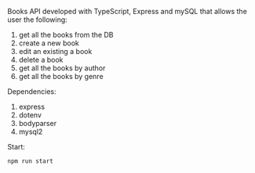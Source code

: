 Books API developed with TypeScript, Express and mySQL that allows the user the following:
1. get all the books from the DB
2. create a new book
3. edit an existing a book
4. delete a book
5. get all the books by author
6. get all the books by genre

Dependencies:
1. express
2. dotenv
3. bodyparser
4. mysql2

Start:
```
npm run start
```
